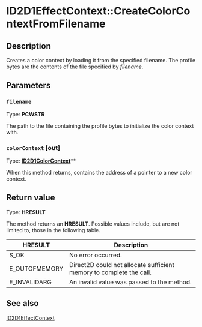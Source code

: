 # ID2D1EffectContext::CreateColorContextFromFilename

## Description

Creates a color context by loading it from the specified filename. The profile bytes are the contents of the file specified by *filename*.

## Parameters

### `filename`

Type: **PCWSTR**

The path to the file containing the profile bytes to initialize the color context with.

### `colorContext` [out]

Type: **[ID2D1ColorContext](https://learn.microsoft.com/windows/desktop/api/d2d1_1/nn-d2d1_1-id2d1colorcontext)****

When this method returns, contains the address of a pointer to a new color context.

## Return value

Type: **HRESULT**

The method returns an **HRESULT**. Possible values include, but are not limited to, those in the following table.

| HRESULT | Description |
| --- | --- |
| S_OK | No error occurred. |
| E_OUTOFMEMORY | Direct2D could not allocate sufficient memory to complete the call. |
| E_INVALIDARG | An invalid value was passed to the method. |

## See also

[ID2D1EffectContext](https://learn.microsoft.com/windows/desktop/api/d2d1effectauthor/nn-d2d1effectauthor-id2d1effectcontext)